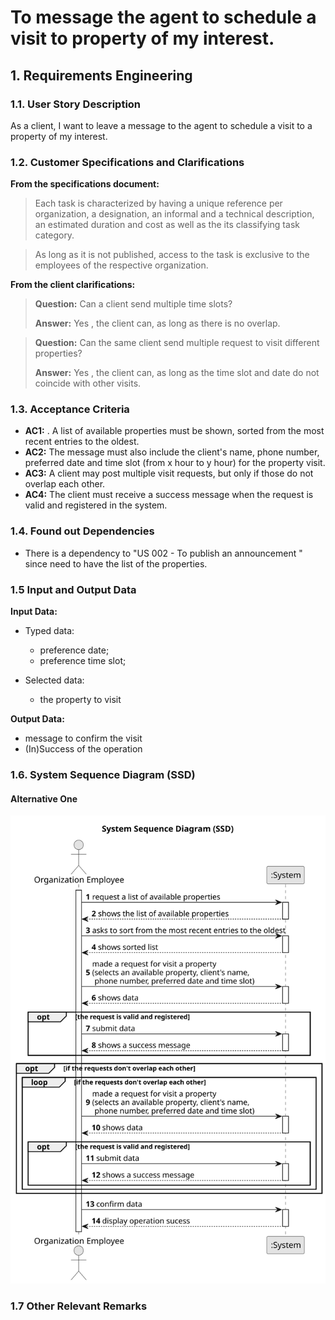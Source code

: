 # To message the agent to schedule a visit to property of my interest.

## 1. Requirements Engineering


### 1.1. User Story Description


As a client, I want to leave a message to the agent to schedule a visit to a property of my interest.



### 1.2. Customer Specifications and Clarifications 


**From the specifications document:**

>	Each task is characterized by having a unique reference per organization, a designation, an informal and a technical description, an estimated duration and cost as well as the its classifying task category. 


>	As long as it is not published, access to the task is exclusive to the employees of the respective organization. 



**From the client clarifications:**

> **Question:** Can a client send multiple time slots?
>  
> **Answer:** Yes , the client can, as long as there is no overlap.


> **Question:** Can the same client send multiple request to visit different properties?
>  
> **Answer:** Yes , the client can, as long as the time slot and date do not coincide with other visits.

### 1.3. Acceptance Criteria


* **AC1:** . A list of available properties must be shown, sorted from the most recent
  entries to the oldest.
* **AC2:** The message must also include the client's name, phone number,
  preferred date and time slot (from x hour to y hour) for the property visit.
* **AC3:** A client may post multiple visit requests, but only if those do not overlap
  each other.
* **AC4:** The client must receive a success message when the request is valid and
  registered in the system.

### 1.4. Found out Dependencies


* There is a dependency to "US 002 - To publish an announcement " since need to have the list of the properties.

### 1.5 Input and Output Data


**Input Data:**

* Typed data:
	* preference date; 
	* preference time slot; 
	
* Selected data:
	* the property to visit


**Output Data:**

* message to confirm the visit
* (In)Success of the operation

### 1.6. System Sequence Diagram (SSD)



#### Alternative One

![System Sequence Diagram - Alternative One](svg/us009-system-sequence-diagram-alternative-one.svg)

### 1.7 Other Relevant Remarks
